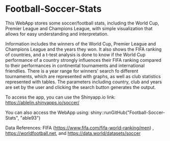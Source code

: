 # Football-Soccer-Stats
This WebApp stores some soccer/football stats, including the World Cup, Premier League and Champions League, with simple visualization that allows for easy understanding and interpretation. 

Information includes the winners of the World Cup, Premier League and Champions League and the years they won. It also shows the FIFA ranking of countries, and a t-test analysis is done to know if the World Cup performance of a country strongly influences their FIFA ranking compared to their performances in continental tournaments and international friendlies. There is a year range for winners' search fo different tournaments, which are represented with graphs, as well as club statistics represented with tables. The parameters including country, club and years are set by the user and clicking the search button generates the output.

To access the app, you can use the Shinyapp.io link:
https://ablelin.shinyapps.io/soccer/

You can also access the WebApp using:
shiny::runGitHub("Football-Soccer-Stats", "able93")

Data References: FIFA (https://www.fifa.com/fifa-world-ranking/men) , https://worldfootball.net, and https://data.world/datasets/soccer
